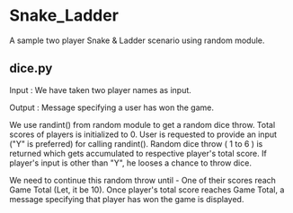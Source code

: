 # Snake_Ladder
A sample two player Snake &amp; Ladder scenario using random module.

dice.py
----------
Input : We have taken two player names as input.

Output : Message specifying a user has won the game.

We use randint() from random module to get a random dice throw. Total scores of players is initialized to 0. User is requested to provide an input ("Y" is preferred) for calling randint(). Random dice throw ( 1 to 6 ) is returned which gets accumulated to respective player's total score. If player's input is other than "Y", he looses a chance to throw dice.

We need to continue this random throw until - One of their scores reach Game Total (Let, it be 10). Once player's total score reaches Game Total, a message specifying that player has won the game is displayed. 

